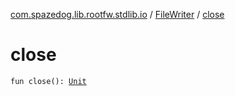 [com.spazedog.lib.rootfw.stdlib.io](../index.md) / [FileWriter](index.md) / [close](.)

# close

`fun close(): `[`Unit`](https://kotlinlang.org/api/latest/jvm/stdlib/kotlin/-unit/index.html)